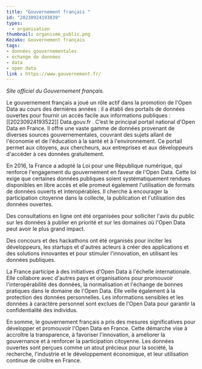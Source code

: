 ```yaml
---
title: "Gouvernement français "
id: "20230924193839"
types:
  - organisation
thumbnail: organisme_public.png
Kezako: Gouvernement français
tags: 
- données gouvernementales
- échange de données
- data
- open data
link : https://www.gouvernement.fr/ 
---
```


*Site officiel du Gouvernement français.*

Le gouvernement français a joué un rôle actif dans la promotion de l'Open Data au cours des dernières années :
il a établi des portails de données ouvertes pour fournir un accès facile aux informations publiques : [[20230924193522]] Data.gouv.fr . C’est le principal portail national d'Open Data en France. Il offre une vaste gamme de données provenant de diverses sources gouvernementales, couvrant des sujets allant de l'économie et de l'éducation à la santé et à l'environnement. Ce portail permet aux citoyens, aux chercheurs, aux entreprises et aux développeurs d'accéder à ces données gratuitement.

En 2016, la France a adopté la Loi pour une République numérique, qui renforce l'engagement du gouvernement en faveur de l'Open Data. Cette loi exige que certaines données publiques soient systématiquement rendues disponibles en libre accès et elle promeut également l'utilisation de formats de données ouverts et interopérables.
Il cherche à encourager la participation citoyenne dans la collecte, la publication et l'utilisation des données ouvertes. 

Des consultations en ligne ont été organisées pour solliciter l'avis du public sur les données à publier en priorité et sur les domaines où l'Open Data peut avoir le plus grand impact.

Des concours et des hackathons ont été organisés pour inciter les développeurs, les startups et d'autres acteurs à créer des applications et des solutions innovantes et pour stimuler l'innovation, en utilisant les données publiques. 

La France participe à des initiatives d'Open Data à l'échelle internationale. Elle collabore avec d'autres pays et organisations pour promouvoir l'interopérabilité des données, la normalisation et l'échange de bonnes pratiques dans le domaine de l'Open Data.
Elle veille également à la protection des données personnelles. Les informations sensibles et les données à caractère personnel sont exclues de l'Open Data pour garantir la confidentialité des individus.

En somme, le gouvernement français a pris des mesures significatives pour développer et promouvoir l'Open Data en France. Cette démarche vise à accroître la transparence, à favoriser l'innovation, à améliorer la gouvernance et à renforcer la participation citoyenne. Les données ouvertes sont perçues comme un atout précieux pour la société, la recherche, l'industrie et le développement économique, et leur utilisation continue de croître en France.
